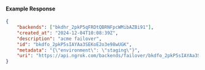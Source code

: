 <!-- Code generated for API Clients. DO NOT EDIT. -->

#### Example Response

```json
{
	"backends": ["bkdhr_2pkP5qFRDtQBRNFpcWMibAZBi91"],
	"created_at": "2024-12-04T10:08:39Z",
	"description": "acme failover",
	"id": "bkdfo_2pkP5sIAYAa3SEKoE2o3e98wUGK",
	"metadata": "{\"environment\": \"staging\"}",
	"uri": "https://api.ngrok.com/backends/failover/bkdfo_2pkP5sIAYAa3SEKoE2o3e98wUGK"
}
```
